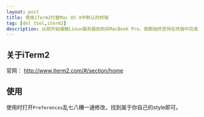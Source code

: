 ```yaml
---
layout: post
title: 使用iTerm2代替Mac OS X中默认的终端
tag: [del_tool,iterm2]
description: 从刚开始接触Linux服务器到购买MacBook Pro，我都始终坚持在终端中完成日常操作，这样才能把命令用的得心应手。今天推荐iTerm2这款终端软件，个人觉得很不错，现在每天上班打开笔记本的第一件事情就是打开iTerm2，然后start some services……
---
```


## 关于iTerm2

官网： <http://www.iterm2.com/#/section/home>

## 使用

使用时打开`Preferences`乱七八糟一通修改，找到属于你自己的style即可。
